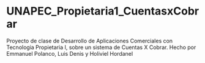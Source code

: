 # UNAPEC_Propietaria1_CuentasxCobrar
Proyecto de clase de Desarrollo de Aplicaciones Comerciales con Tecnologia Propietaria I, sobre un sistema de Cuentas X Cobrar. Hecho por Emmanuel Polanco, Luis Denis y Holiviel Hordanel
